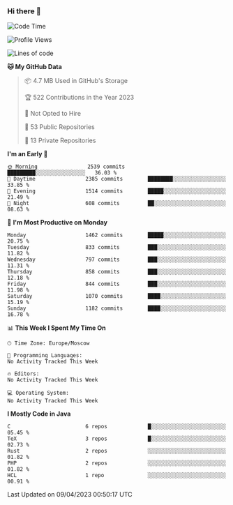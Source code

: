 ### Hi there 👋

<!--
**SemenMartynov/SemenMartynov** is a ✨ _special_ ✨ repository because its `README.md` (this file) appears on your GitHub profile.

Here are some ideas to get you started:

- 🔭 I’m currently working on ...
- 🌱 I’m currently learning ...
- 👯 I’m looking to collaborate on ...
- 🤔 I’m looking for help with ...
- 💬 Ask me about ...
- 📫 How to reach me: ...
- 😄 Pronouns: ...
- ⚡ Fun fact: ...
-->

<!--START_SECTION:waka-->
![Code Time](http://img.shields.io/badge/Code%20Time-0%20secs-blue)

![Profile Views](http://img.shields.io/badge/Profile%20Views-2-blue)

![Lines of code](https://img.shields.io/badge/From%20Hello%20World%20I%27ve%20Written-6.8%20million%20lines%20of%20code-blue)

**🐱 My GitHub Data** 

> 📦 4.7 MB Used in GitHub's Storage 
 > 
> 🏆 522 Contributions in the Year 2023
 > 
> 🚫 Not Opted to Hire
 > 
> 📜 53 Public Repositories 
 > 
> 🔑 13 Private Repositories 
 > 
**I'm an Early 🐤** 

```text
🌞 Morning                2539 commits        █████████░░░░░░░░░░░░░░░░   36.03 % 
🌆 Daytime                2385 commits        ████████░░░░░░░░░░░░░░░░░   33.85 % 
🌃 Evening                1514 commits        █████░░░░░░░░░░░░░░░░░░░░   21.49 % 
🌙 Night                  608 commits         ██░░░░░░░░░░░░░░░░░░░░░░░   08.63 % 
```
📅 **I'm Most Productive on Monday** 

```text
Monday                   1462 commits        █████░░░░░░░░░░░░░░░░░░░░   20.75 % 
Tuesday                  833 commits         ███░░░░░░░░░░░░░░░░░░░░░░   11.82 % 
Wednesday                797 commits         ███░░░░░░░░░░░░░░░░░░░░░░   11.31 % 
Thursday                 858 commits         ███░░░░░░░░░░░░░░░░░░░░░░   12.18 % 
Friday                   844 commits         ███░░░░░░░░░░░░░░░░░░░░░░   11.98 % 
Saturday                 1070 commits        ████░░░░░░░░░░░░░░░░░░░░░   15.19 % 
Sunday                   1182 commits        ████░░░░░░░░░░░░░░░░░░░░░   16.78 % 
```


📊 **This Week I Spent My Time On** 

```text
🕑︎ Time Zone: Europe/Moscow

💬 Programming Languages: 
No Activity Tracked This Week

🔥 Editors: 
No Activity Tracked This Week

💻 Operating System: 
No Activity Tracked This Week
```

**I Mostly Code in Java** 

```text
C                        6 repos             █░░░░░░░░░░░░░░░░░░░░░░░░   05.45 % 
TeX                      3 repos             █░░░░░░░░░░░░░░░░░░░░░░░░   02.73 % 
Rust                     2 repos             ░░░░░░░░░░░░░░░░░░░░░░░░░   01.82 % 
PHP                      2 repos             ░░░░░░░░░░░░░░░░░░░░░░░░░   01.82 % 
HCL                      1 repo              ░░░░░░░░░░░░░░░░░░░░░░░░░   00.91 % 
```




 Last Updated on 09/04/2023 00:50:17 UTC
<!--END_SECTION:waka-->